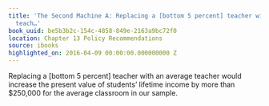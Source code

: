 ```yaml
---
title: 'The Second Machine A: Replacing a [bottom 5 percent] teacher with an average
  teach…'
book_uuid: be5b3b2c-154c-4858-849e-2163a9bc72f0
location: Chapter 13 Policy Recommendations
source: ibooks
highlighted_on: 2016-04-09 00:00:00.000000000 Z
---
```


Replacing a [bottom 5 percent] teacher with an average teacher would increase the present value of students’ lifetime income by more than $250,000 for the average classroom in our sample.
